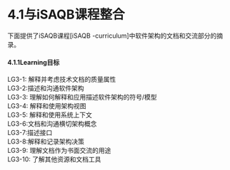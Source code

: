 # 4.1与iSAQB课程整合

下面提供了iSAQB课程\[iSAQB -curriculum]中软件架构的文档和交流部分的摘录。

#### &#xD;4.1.1Learning目标

LG3-1: 解释并考虑技术文档的质量属性\
LG3-2:描述和沟通软件架构\
LG3-3: 理解如何解释和应用描述软件架构的符号/模型\
LG3-4: 解释和使用架构视图\
LG3-5: 解释和使用系统上下文\
LG3-6:文档和沟通横切架构概念\
LG3-7:描述接口\
LG3-8:解释和记录架构决策\
LG3-9: 理解文档作为书面交流的用途\
LG3-10: 了解其他资源和文档工具
